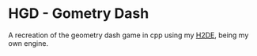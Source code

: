 # HGD - Gometry Dash
A recreation of the geometry dash game in cpp using my [H2DE](https://github.com/Hydrened/H2DE/tree/main), being my own engine.
